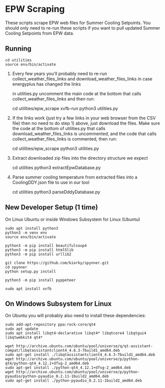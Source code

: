 # EPW Scraping
These scripts scrape EPW web files for Summer Cooling Setpoints. You should only need to re-run these scripts
if you want to pull updated Summer Cooling Setpoints from EPW data.

## Running

    cd utilities
    source env/bin/activate

1) Every few years you'll probably need to re-run collect_weather_files_links
and download_weather_files_links in case energyplus has changed the links

    in utilities.py uncomment the main code at the bottom that calls collect_weather_files_links
    and then run:

    cd utilities/epw_scrape
    xvfb-run python3 utilities.py

2) If the links work (just try a few links in your web browser from the CSV file)
then no need to do step 1) above, just download the files. Make sure
the code at the bottom of utilities.py that calls download_weather_files_links
is uncommented, and the code that calls collect_weather_files_links is commented,
then run:

    cd utilities/epw_scrape
    python3 utilities.py

3) Extract downloaded zip files into the directory structure we expect

    cd utilities
    python3 extractEpwDatabase.py

4) Parse summer cooling temperature from extracted files into a CoolingDDY.json file to use in our tool

    cd utilities
    python3 parseDddyDatabase.py


## New Developer Setup (1 time)
On Linux Ubuntu or inside Windows Subsystem for Linux (Ubuntu)

    sudo apt install python3
    python3 -m venv env
    source env/bin/activate

    python3 -m pip install beautifulsoup4
    python3 -m pip install html5lib
    python3 -m pip install urllib2

    git clone https://github.com/kiorky/spynner.git
    cd spynner
    python setup.py install

    python3 -m pip install pyppeteer

    sudo apt install xvfb

## On Windows Subsystem for Linux
On Ubuntu you will probably also need to install these dependencies:

    sudo add-apt-repository ppa:rock-core/qt4
    sudo apt update
    sudo apt install libqt4-declarative libqt4* libqtcore4 libqtgui4 libqtwebkit4 qt4*

    wget http://archive.ubuntu.com/ubuntu/pool/universe/q/qt-assistant-compat/libqtassistantclient4_4.6.3-7build1_amd64.deb
    sudo apt-get install ./libqtassistantclient4_4.6.3-7build1_amd64.deb
    wget http://archive.ubuntu.com/ubuntu/pool/universe/p/python-qt4/python-qt4_4.12.1+dfsg-2_amd64.deb
    sudo apt-get install ./python-qt4_4.12.1+dfsg-2_amd64.deb
    wget http://archive.ubuntu.com/ubuntu/pool/universe/p/python-pyaudio/python-pyaudio_0.2.11-1build2_amd64.deb
    sudo apt-get install ./python-pyaudio_0.2.11-1build2_amd64.deb